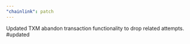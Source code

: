 ```yaml
---
"chainlink": patch
---
```


Updated TXM abandon transaction functionality to drop related attempts. #updated

